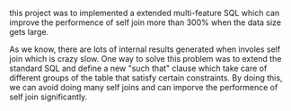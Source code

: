 this project was to implemented a extended multi-feature SQL which can improve the performence of self join more than 300% when the data size gets large.

As we know, there are lots of internal results generated when involes self join which is crazy slow. One way to solve this problem was to extend the standard SQL and define a new "such that" clause which take care of different groups of the table that satisfy certain constraints. By doing this, we can avoid doing many self joins and can imporve the performence of self join significantly.
